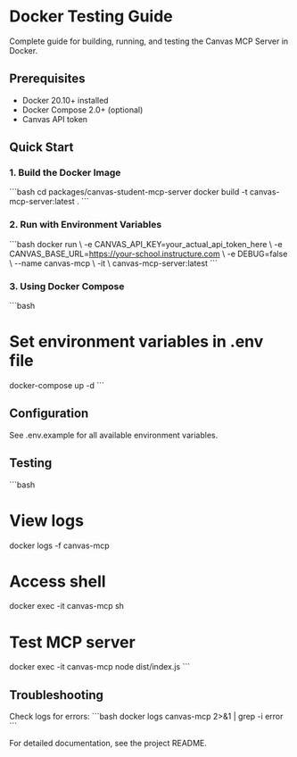 # Docker Testing Guide

Complete guide for building, running, and testing the Canvas MCP Server in Docker.

## Prerequisites

- Docker 20.10+ installed
- Docker Compose 2.0+ (optional)
- Canvas API token

## Quick Start

### 1. Build the Docker Image

\`\`\`bash
cd packages/canvas-student-mcp-server
docker build -t canvas-mcp-server:latest .
\`\`\`

### 2. Run with Environment Variables

\`\`\`bash
docker run \\
  -e CANVAS_API_KEY=your_actual_api_token_here \\
  -e CANVAS_BASE_URL=https://your-school.instructure.com \\
  -e DEBUG=false \\
  --name canvas-mcp \\
  -it \\
  canvas-mcp-server:latest
\`\`\`

### 3. Using Docker Compose

\`\`\`bash
# Set environment variables in .env file
docker-compose up -d
\`\`\`

## Configuration

See .env.example for all available environment variables.

## Testing

\`\`\`bash
# View logs
docker logs -f canvas-mcp

# Access shell
docker exec -it canvas-mcp sh

# Test MCP server
docker exec -it canvas-mcp node dist/index.js
\`\`\`

## Troubleshooting

Check logs for errors:
\`\`\`bash
docker logs canvas-mcp 2>&1 | grep -i error
\`\`\`

For detailed documentation, see the project README.
